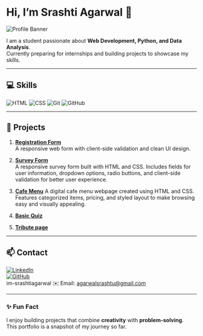 # Hi, I’m Srashti Agarwal 👋

![Profile Banner](https://img.shields.io/badge/Welcome-to-My-Portfolio-blue?style=for-the-badge)

I am a student passionate about **Web Development, Python, and Data Analysis**.  
Currently preparing for internships and building projects to showcase my skills.

---

## 💻 Skills

![HTML](https://img.shields.io/badge/HTML5-E34F26?style=for-the-badge&logo=html5&logoColor=white)
![CSS](https://img.shields.io/badge/CSS3-1572B6?style=for-the-badge&logo=css3&logoColor=white)
![Git](https://img.shields.io/badge/Git-F05032?style=for-the-badge&logo=git&logoColor=white)
![GitHub](https://img.shields.io/badge/GitHub-181717?style=for-the-badge&logo=github&logoColor=white)

---

## 📝 Projects

1. [**Registration Form**](https://im-srashtiagarwal.github.io/registration-form/)  
   A responsive web form with client-side validation and clean UI design.

2. [**Survey Form**](https://im-srashtiagarwal.github.io/survey-form/)  
   A responsive survey form built with HTML and CSS. Includes fields for user information, dropdown options, radio buttons, and client-side validation for better user experience.

3. [**Cafe Menu**](https://im-srashtiagarwal.github.io/Cafe-menu/)
   A digital cafe menu webpage created using HTML and CSS. Features categorized items, pricing, and styled layout to make browsing easy and visually appealing.
4. [**Basic Quiz**]()
5. [**Tribute page**]()
  


   

---

## 📫 Contact

[![LinkedIn](https://img.shields.io/badge/LinkedIn-0077B5?style=for-the-badge&logo=linkedin&logoColor=white)](https://www.linkedin.com/in/srashtiagarwal)  
[![GitHub](https://img.shields.io/badge/GitHub-181717?style=for-the-badge&logo=github&logoColor=white)](https://github.com/im-srashtiagarwal)  
im-srashtiagarwal
✉️ Email: agarwalsrashtu@gmail.com

---

### ✨ Fun Fact
I enjoy building projects that combine **creativity** with **problem-solving**.  
This portfolio is a snapshot of my journey so far.
